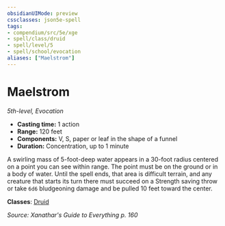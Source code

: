 ```yaml
---
obsidianUIMode: preview
cssclasses: json5e-spell
tags:
- compendium/src/5e/xge
- spell/class/druid
- spell/level/5
- spell/school/evocation
aliases: ["Maelstrom"]
---
```

# Maelstrom
*5th-level, Evocation*  

- **Casting time:** 1 action
- **Range:** 120 feet
- **Components:** V, S, paper or leaf in the shape of a funnel
- **Duration:** Concentration, up to 1 minute

A swirling mass of 5-foot-deep water appears in a 30-foot radius centered on a point you can see within range. The point must be on the ground or in a body of water. Until the spell ends, that area is difficult terrain, and any creature that starts its turn there must succeed on a Strength saving throw or take `6d6` bludgeoning damage and be pulled 10 feet toward the center.

**Classes**: [Druid](5E2014官方资源/classes/druid.md)

*Source: Xanathar's Guide to Everything p. 160*
